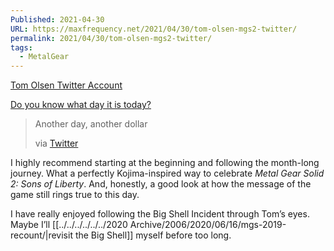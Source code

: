 ```yaml
---
Published: 2021-04-30
URL: https://maxfrequency.net/2021/04/30/tom-olsen-mgs2-twitter/
permalink: 2021/04/30/tom-olsen-mgs2-twitter/
tags:
  - MetalGear
---
```

[Tom Olsen Twitter Account](https://twitter.com/thetomolsen)

[Do you know what day it is today?](https://youtube.com/watch?v=0twMHc8MEX4&t=6)

> Another day, another dollar
> 
> via [Twitter](https://twitter.com/TheTomOlsen/status/1380270610648080394)

I highly recommend starting at the beginning and following the month-long journey. What a perfectly Kojima-inspired way to celebrate *Metal Gear Solid 2: Sons of Liberty*. And, honestly, a good look at how the message of the game still rings true to this day.

I have really enjoyed following the Big Shell Incident through Tom’s eyes. Maybe I’ll [[../../../../../../2020 Archive/2006/2020/06/16/mgs-2019-recount/|revisit the Big Shell]] myself before too long.
